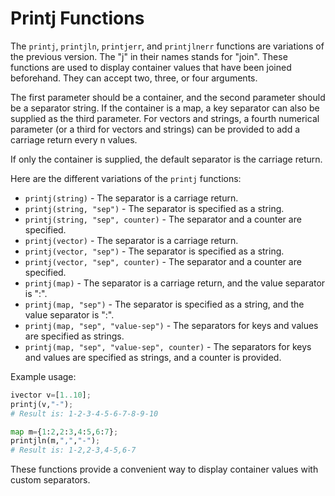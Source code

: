 # Printj Functions

The `printj`, `printjln`, `printjerr`, and `printjlnerr` functions are variations of the previous version. The "j" in their names stands for "join". These functions are used to display container values that have been joined beforehand. They can accept two, three, or four arguments. 

The first parameter should be a container, and the second parameter should be a separator string. If the container is a map, a key separator can also be supplied as the third parameter. For vectors and strings, a fourth numerical parameter (or a third for vectors and strings) can be provided to add a carriage return every n values.

If only the container is supplied, the default separator is the carriage return.

Here are the different variations of the `printj` functions:

- `printj(string)` - The separator is a carriage return.
- `printj(string, "sep")` - The separator is specified as a string.
- `printj(string, "sep", counter)` - The separator and a counter are specified.
- `printj(vector)` - The separator is a carriage return.
- `printj(vector, "sep")` - The separator is specified as a string.
- `printj(vector, "sep", counter)` - The separator and a counter are specified.
- `printj(map)` - The separator is a carriage return, and the value separator is ":".
- `printj(map, "sep")` - The separator is specified as a string, and the value separator is ":".
- `printj(map, "sep", "value-sep")` - The separators for keys and values are specified as strings.
- `printj(map, "sep", "value-sep", counter)` - The separators for keys and values are specified as strings, and a counter is provided.

Example usage:

```python
ivector v=[1..10];
printj(v,"-");
# Result is: 1-2-3-4-5-6-7-8-9-10

map m={1:2,2:3,4:5,6:7};
printjln(m,",","-");
# Result is: 1-2,2-3,4-5,6-7
```

These functions provide a convenient way to display container values with custom separators.